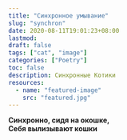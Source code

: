 ```yaml
---
title: "Синхронное умывание"
slug: "synchron"
date: 2020-08-11T19:01:23+08:00
lastmod: 
draft: false
tags: ["cat", "image"]
categories: ["Poetry"]
toc: false
description: Синхронные Котики
resources:
  - name: "featured-image"
    src: "featured.jpg"  
---
```


<!--![Синхрон](featured.jpg) -->  

**Синхронно, сидя на окошке,  
Себя вылизывают кошки**  
<!--more-->  